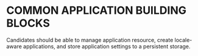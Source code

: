 # COMMON APPLICATION BUILDING BLOCKS

Candidates should be able to manage application resource, create locale-aware applications, and store application settings to a persistent storage.
